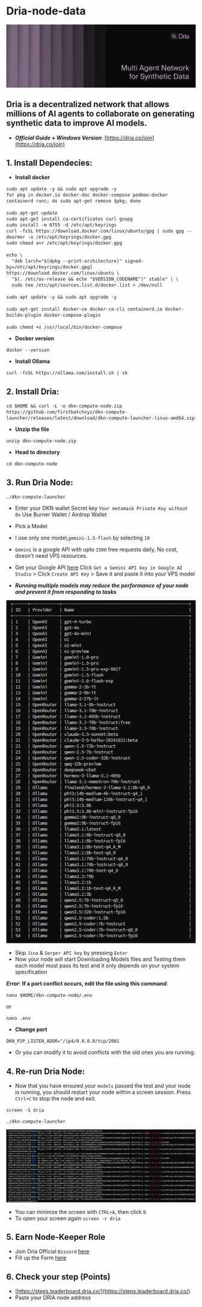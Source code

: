 # Dria-node-data

![Image](https://github.com/SKaaalper/Dria-node-data/blob/main/image1.jfif)


## **Dria is a decentralized network that allows millions of AI agents to collaborate on generating synthetic data to improve AI models.**


- ***Official Guide + Windows Version***: [https://dria.co/join](https://dria.co/join)


## 1. **Install Dependecies**:
- **Install docker**
```
sudo apt update -y && sudo apt upgrade -y
for pkg in docker.io docker-doc docker-compose podman-docker containerd runc; do sudo apt-get remove $pkg; done

sudo apt-get update
sudo apt-get install ca-certificates curl gnupg
sudo install -m 0755 -d /etc/apt/keyrings
curl -fsSL https://download.docker.com/linux/ubuntu/gpg | sudo gpg --dearmor -o /etc/apt/keyrings/docker.gpg
sudo chmod a+r /etc/apt/keyrings/docker.gpg

echo \
  "deb [arch="$(dpkg --print-architecture)" signed-by=/etc/apt/keyrings/docker.gpg] https://download.docker.com/linux/ubuntu \
  "$(. /etc/os-release && echo "$VERSION_CODENAME")" stable" | \
  sudo tee /etc/apt/sources.list.d/docker.list > /dev/null

sudo apt update -y && sudo apt upgrade -y

sudo apt-get install docker-ce docker-ce-cli containerd.io docker-buildx-plugin docker-compose-plugin

sudo chmod +x /usr/local/bin/docker-compose
```

- **Docker version**
```
docker --version
```

- **Install Ollama**
```
curl -fsSL https://ollama.com/install.sh | sh
```

## 2. **Install Dria**:
```
cd $HOME && curl -L -o dkn-compute-node.zip https://github.com/firstbatchxyz/dkn-compute-launcher/releases/latest/download/dkn-compute-launcher-linux-amd64.zip
```
- **Unzip the file**
```
unzip dkn-compute-node.zip
```
- **Head to directory**
```
cd dkn-compute-node
```

## 3. **Run Dria Node**:
```
./dkn-compute-launcher
```

- Enter your DKN wallet Secret key `Your metamask Private Key without 0x` Use Burner Wallet / Airdrop Wallet
- Pick a Model
 - I use only one model,`gemini-1.5-flash` by selecting `10`
 - `Gemini` is a google API with upto `1500` free requests daily, No cost, doesn't need VPS resources.
 - Get your Google API [here](https://ai.google.dev/gemini-api/docs/api-key) Click `Get a Gemini API key in Google AI Studio` > Click `Create API Key` > Save it and paste it into your VPS model

- ***Running multiple models may reduce the performance of your node and prevent it from responding to tasks***

 ![Image](https://github.com/SKaaalper/Dria-node-data/blob/main/image2.png)

- Skip `Jina` & `Serper API key` by pressing `Enter`
- Now your node will start Downloading Models files and Testing them each model must pass its test and it only depends on your system specification


***Error***: **If a port conflict occurs, edit the file using this command**:
```
nano $HOME/dkn-compute-node/.env
```
or
```
nano .env
```
- **Change port**
```
DKN_P2P_LISTEN_ADDR="/ip4/0.0.0.0/tcp/2001
```
- Or you can modify it to avoid conflicts with the old ones you are running.

## 4. **Re-run Dria Node**:
- Now that you have ensured your `models` passed the test and your node is running, you should restart your node within a screen session. Press `Ctrl+C` to stop the node and exit.
  
```
screen -S dria
```
```
./dkn-compute-launcher
```

![Image](https://github.com/SKaaalper/Dria-node-data/blob/main/image3.png)

- You can minimze the screen with `CTRL+A`, then click `D`
- To open your screen again `screen -r dria`

## 5. **Earn Node-Keeper Role**
- Join Dria Official `Discord` [here](https://discord.gg/dria)
- Fill up the Form [here](https://docs.google.com/forms/d/e/1FAIpQLSeK090ejc4dg5x1ztb_yAOxGz5o1V8JUqDa-o3AwV1Lq7NpMA/viewform)


## 6. **Check your step (Points)**
- [https://steps.leaderboard.dria.co/](https://steps.leaderboard.dria.co/)
- Paste your DRIA node address





